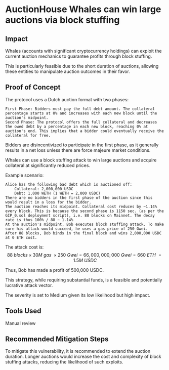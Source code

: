 # AuctionHouse Whales can win large auctions via block stuffing

## Impact

Whales (accounts with significant cryptocurrency holdings) can exploit the current auction mechanics to guarantee profits through block stuffing.

This is particularly feasible due to the short duration of auctions, allowing these entities to manipulate auction outcomes in their favor.

## Proof of Concept

The protocol uses a Dutch auction format with two phases:

    First Phase: Bidders must pay the full debt amount. The collateral percentage starts at 0% and increases with each new block until the auction's midpoint.
    Second Phase: The protocol offers the full collateral and decreases the owed debt by a percentage in each new block, reaching 0% at auction's end. This implies that a bidder could eventually receive the collateral for free.

Bidders are disincentivized to participate in the first phase, as it generally results in a net loss unless there are force majeure market conditions.

Whales can use a block stuffing attack to win large auctions and acquire collateral at significantly reduced prices.

Example scenario:

    Alice has the following bad debt which is auctioned off:
        Collateral: 2,000,000 USDC
        Debt: 1,000 WETH (1 WETH = 2,000 USDC)
    There are no bidders in the first phase of the auction since this would result in a loss for the bidder.
    The auction reaches its midpoint. Collateral cost reduces by ~1.14% every block. This is because the second phase is 1150 sec. (as per the GIP_0.sol deployment script), i.e. 88 blocks on Mainnet. The decay rate is thus 100% / 88 ~ 1.14%
    At the auction's midpoint, Bob executes block stuffing attack. To make sure his attack would succeed, he uses a gas price of 250 Gwei.
    After 88 blocks, Bob binds in the final block and wins 2,000,000 USDC at 0 ETH cost.

The attack cost is:
$$
88\ blocks \times 30M\ gas\ \times 250\ Gwei = 66,000,000,000\ Gwei = 660\ ETH ~= 1.5M\ USDC
$$

Thus, Bob has made a profit of 500,000 USDC.

This strategy, while requiring substantial funds, is a feasible and potentially lucrative attack vector.

The severity is set to Medium given its low likelihood but high impact.

## Tools Used

Manual review

## Recommended Mitigation Steps

To mitigate this vulnerability, it is recommended to extend the auction duration. Longer auctions would increase the cost and complexity of block stuffing attacks, reducing the likelihood of such exploits.